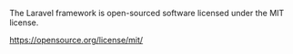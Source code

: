 The Laravel framework is open-sourced software licensed under the MIT license.

https://opensource.org/license/mit/